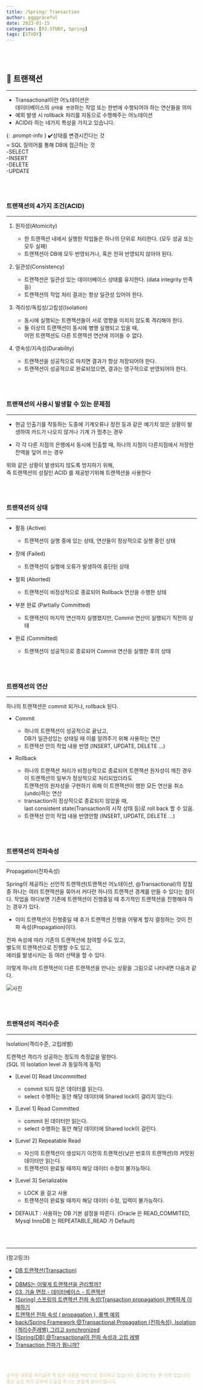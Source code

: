 ```yaml
---
title: /Spring/ Transaction
author: ggggraceful
date: 2023-01-15
categories: [03.STUDY, Spring]
tags: [STUDY]
---
```


<br/>
<br/>

## 📌 트랜잭션

---

- Transactional이란 어노테이션은  
  데이터베이스의 ```상태를 변경```하는 작업 또는 한번에 수행되어야 하는 연산들을 의미
- 예외 발생 시 rollback 처리를 자동으로 수행해주는 어노테이션
- ACID라 하는 네가지 특성을 가지고 있습니다.

{: .prompt-info }
✔️상태를 변경시킨다는 것  
= SQL 질의어를 통해 DB에 접근하는 것  
-SELECT  
-INSERT  
-DELETE  
-UPDATE  

<br/>
<br/>

### 트랜잭션의 4가지 조건(ACID)

---

1. 원자성(Atomicity) 
   - 한 트랜잭션 내에서 실행한 작업들은 하나의 단위로 처리한다.  (모두 성공 또는 모두 실패)  
   - 트랜잭션이 DB에 모두 반영되거나, 혹은 전혀 반영되지 않아야 된다.

2. 일관성(Consistency)
   - 트랜잭션은 일관성 있는 데이터베이스 상태를 유지한다.  (data integrity 만족 등)
   - 트랜잭션의 작업 처리 결과는 항상 일관성 있어야 한다.

3. 격리성/독립성/고립성(Isolation)
   - 동시에 실행되는 트랜잭션들이 서로 영향을 미치지 않도록 격리해야 한다.
   - 둘 이상의 트랜잭션이 동시에 병행 실행되고 있을 때,   
     어떤 트랜잭션도 다른 트랜잭션 연산에 끼어들 수 없다.

4. 영속성/지속성(Durability)
   - 트랜잭션을 성공적으로 마치면 결과가 항상 저장되어야 한다.
   - 트랜잭션이 성공적으로 완료되었으면, 결과는 영구적으로 반영되어야 한다.

<br/>
<br/>

### 트랜잭션의 사용시 발생할 수 있는 문제점

---

- 현금 인출기를 작동하는 도중에 기계오류나 정전 등과 같은 예기치 않은 상황이 발생하여 카드가 나오지 않거나 기계
  가 멈추는 경우

- 각 각 다른 지점의 은행에서 동시에 인출할 때, 하나의 지점이 다른지점에서 저장한 잔액을 덮어 쓰는 경우

위와 같은 상황이 발생되지 않도록 방지하기 위해,  
즉 트랜잭션의 성질인 ACID 를 제공받기위해 트랜잭션을 사용한다

<br/>
<br/>

### 트랜잭션의 상태

---

- 활동 (Active)
    - 트랜잭션이 실행 중에 있는 상태, 연산들이 정상적으로 실행 중인 상태

- 장애 (Failed)
    - 트랜잭션이 실행에 오류가 발생하여 중단된 상태

- 철회 (Aborted)
    - 트랜잭션이 비정상적으로 종료되어 Rollback 연산을 수행한 상태

- 부분 완료 (Partially Committed)
    - 트랜잭션이 마지막 연산까지 실행했지만, Commit 연산이 실행되기 직전의 상태

- 완료 (Committed)
    - 트랜잭션이 성공적으로 종료되어 Commit 연산응 실행한 후의 상태

<br/>
<br/>

### 트랜잭션의 연산

---

하나의 트랜잭션은 commit 되거나, rollback 된다.

- Commit
    - 하나의 트랜잭션이 성공적으로 끝났고,   
      DB가 일관성있는 상태일 때 이를 알려주기 위해 사용하는 연산
    - 트랜잭션 안의 작업 내용 반영 (INSERT, UPDATE, DELETE ...)

- Rollback
    - 하나의 트랜잭션 처리가 비정상적으로 종료되어 트랜잭션 원자성이 깨진 경우  
      이 트랜잭션의 일부가 정상적으로 처리되었더라도  
      트랜잭션의 원자성을 구현하기 위해 이 트랜잭션이 행한 모든 연산을 취소(undo)하는 연산
    - transaction이 정상적으로 종료되지 않았을 때,  
      last consistent state(Transaction의 시작 상태 등)로 roll back 할 수 있음.
    - 트랜잭션 안의 작업 내용 반영안함 (INSERT, UPDATE, DELETE ...)

<br/>
<br/>

### 트랜잭션의 전파속성

---

Propagation(전파속성)

Spring이 제공하는 선언적 트랜잭션(트랜잭션 어노테이션, @Transactional)의 장점 중 하나는 여러 트랜잭션을 묶어서 커다란 하나의 트랜잭션 경계를 만들 수 있다는 점이다. 작업을 하다보면 기존에 트랜잭션이 진행중일 때 추가적인 트랜잭션을 진행해야 하는 경우가 있다.   
 
- 이미 트랜잭션이 진행중일 때 추가 트랜잭션 진행을 어떻게 할지 결정하는 것이 전파 속성(Propagation)이다.  

전파 속성에 따라 기존의 트랜잭션에 참여할 수도 있고,  
별도의 트랜잭션으로 진행할 수도 있고,  
에러를 발생시키는 등 여러 선택을 할 수 있다.  

이렇게 하나의 트랜잭션이 다른 트랜잭션을 만나는 상황을 그림으로 나타내면 다음과 같다.

![사진](https://user-images.githubusercontent.com/109974940/213606987-037be3a1-b2ba-4002-a0a8-fe7f3d93e9e9.png)


<br/>
<br/>

### 트랜잭션의 격리수준

---

Isolation(격리수준, 고립레벨)

트랜잭션 격리가 성공하는 정도의 측정값을 말한다.  
(SQL 의 Isolation level 과 동일하게 동작)

- [Level 0] Read Uncommitted
  - commit 되지 않은 데이터를 읽는다.
  - select 수행하는 동안 해당 데이터에 Shared lock이 걸리지 않는다.

- [Level 1] Read Committed
  - commit 된 데이터만 읽는다.
  - select 수행하는 동안 해당 데이터에 Shared lock이 걸린다. 

- [Level 2] Repeatable Read
  - 자신의 트랜잭션이 생성되기 이전의 트랜잭션(낮은 번호의 트랜잭션)의 커밋된 데이터만 읽는다.
  - 트랜잭션이 완료될 때까지 해당 데이터 수정이 불가능하다.

- [Level 3] Serializable
  - LOCK 을 걸고 사용
  - 트랜잭션이 완료될 때까지 해당 데이터 수정, 입력이 불가능하다.

- DEFAULT : 사용하는 DB 기본 설정을 따른다. (Oracle 은 READ_COMMITED, Mysql InnoDB 는 REPEATABLE_READ 가 Default)

<br/>
<br/>

---

(참고링크)

- [DB 트랜잭션(Transaction)](https://kafcamus.tistory.com/30)
- [](https://github.com/gyoogle/tech-interview-for-developer/blob/master/Computer%20Science/Database/Transaction.md)
- [DBMS는 어떻게 트랜잭션을 관리할까?](https://d2.naver.com/helloworld/407507)
- [03. 기술 면접 - 데이터베이스 - 트랜잭션](https://theheydaze.tistory.com/582)
- [[Spring] 스프링의 트랜잭션 전파 속성(Transaction propagation) 완벽하게 이해하기](https://mangkyu.tistory.com/269)
- [트랜잭션 전파 속성 ( propagation ), 롤백 예외](https://happyer16.tistory.com/entry/%ED%8A%B8%EB%9E%9C%EC%9E%AD%EC%85%98-%EC%A0%84%ED%8C%8C-%EC%86%8D%EC%84%B1-propagation-%EB%A1%A4%EB%B0%B1-%EC%98%88%EC%99%B8)
- [back/Spring Framework @Transactional Propagation (전파속성), Isolation (격리수준레벨) 그리고 synchronized](https://developyo.tistory.com/250)
- [[Spring/DB] @Transactional의 전파 속성과 고립 레벨](https://velog.io/@ej_shin/SpringDB-Transactional%EC%9D%98-%EC%A0%84%ED%8C%8C-%EC%86%8D%EC%84%B1%EA%B3%BC-%EA%B3%A0%EB%A6%BD-%EB%A0%88%EB%B2%A8)
- [Transaction 전파가 뭡니까?](https://velog.io/@myspy/Transaction-%EC%A0%84%ED%8C%8C%EA%B0%80-%EB%AD%A1%EB%8B%88%EA%B9%8C)

<br/>
<br/>

<span style="font-size: 12px; color:  #cbce91"> 공부한 내용을 여러글과 책 읽은 내용을 바탕으로 정리하고 있습니다. 참고링크는 맨 아래 있습니다.</span>  
<span style="font-size: 12px; color:  #cbce91"> 좋은 글로 저의 공부에 도움을 주시는 분들께 감사드립니다. </span>

<!--

❤️면접예상질문 ❤️

-->

